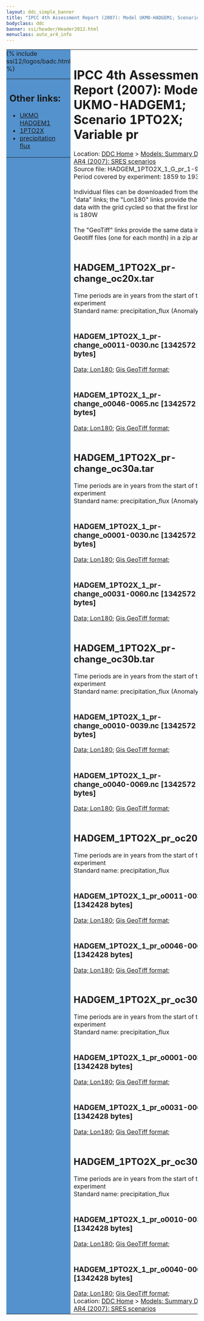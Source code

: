 ```yaml
---
layout: ddc_simple_banner
title: "IPCC 4th Assessment Report (2007): Model UKMO-HADGEM1; Scenario 1PTO2X; Variable pr"
bodyclass: ddc
banner: ssi/header/Header2012.html
menuclass: auto_ar4_info
---
```



<table width="100%" border="0" cellspacing="0" cellpadding="0" style="border-collapse: collapse;">
<tr style="margin:0;padding:0;border:0;">
<td style="margin:0;padding:0;border:0;height:1pt;width:150pt;background:#5492CD;" valign="top" >

<div id="lh-col2" class="auto_ar4_info">
<table class="menumain" bgcolor="#5492CD" cellspacing="0" width="100%" border="0">
<tr><td>
<h2> Other links:</h2>
<ul>
<li><a href="/auto/ar4/model-UKMO-HADGEM1.html">UKMO<br/>HADGEM1</a></li>
<li><a href="/auto/ar4/scenario-1PTO2X.html">1PTO2X</a></li>
<li><a href="/auto/ar4/var-precipitation_flux.html">precipitation flux</a></li>
</ul>
</td></tr>
{% include ssi12/logos/badc.html %}
</table>
</div>
</td>
<td><h1>IPCC 4th Assessment Report (2007): Model UKMO-HADGEM1; Scenario 1PTO2X; Variable pr</h1>

<!-- Breadcrumb1 -->
<div id="breadcrumb1" align="left">
Location: <a href="/index.html">DDC Home</a> > <a href="/sim/gcm_clim/">Models: Summary Data</a>
> <a href="/sim/gcm_clim/SRES_AR4/index.html">AR4 (2007): SRES scenarios</a>
</div>
<!-- End of Breadcrumb1 -->Source file: HADGEM_1PTO2X_1_G_pr_1-961.grb
<br/>
Period covered by experiment: 1859 to 1939<br/>
<br/>Individual files can be downloaded from the "data" links; the "Lon180" links provide the same data
         with the grid cycled so that the first longitude is 180W<br/>
<br/>The "GeoTiff" links provide the same data in 12 Geotiff files (one for each month)
          in a zip archive<br/>
<br/><h2>HADGEM_1PTO2X_pr-change_oc20x.tar</h2>
Time periods are in years from the start of the experiment<br/>
Standard name: precipitation_flux (Anomaly)<br>
<br/><h3>HADGEM_1PTO2X_1_pr-change_o0011-0030.nc [1342572 bytes]</h3>
<a href="http://apps.ipcc-data.org/cgi-bin/downl/ar4_nc/pr/HADGEM_1PTO2X_1_pr-change_o0011-0030.nc">Data; </a><a href="http://apps.ipcc-data.org/cgi-bin/downl/ar4_nc/pr/HADGEM_1PTO2X_1_pr-change_o0011-0030.cyto180.nc"> Lon180</a>; <a href="/cgi-bin/downl/ar4_tif/pr/HADGEM_1PTO2X_1_pr-change_o0011-0030.zip">Gis GeoTiff format; </a><br/>
<br/><h3>HADGEM_1PTO2X_1_pr-change_o0046-0065.nc [1342572 bytes]</h3>
<a href="http://apps.ipcc-data.org/cgi-bin/downl/ar4_nc/pr/HADGEM_1PTO2X_1_pr-change_o0046-0065.nc">Data; </a><a href="http://apps.ipcc-data.org/cgi-bin/downl/ar4_nc/pr/HADGEM_1PTO2X_1_pr-change_o0046-0065.cyto180.nc"> Lon180</a>; <a href="/cgi-bin/downl/ar4_tif/pr/HADGEM_1PTO2X_1_pr-change_o0046-0065.zip">Gis GeoTiff format; </a><br/>
<br/><h2>HADGEM_1PTO2X_pr-change_oc30a.tar</h2>
Time periods are in years from the start of the experiment<br/>
Standard name: precipitation_flux (Anomaly)<br>
<br/><h3>HADGEM_1PTO2X_1_pr-change_o0001-0030.nc [1342572 bytes]</h3>
<a href="http://apps.ipcc-data.org/cgi-bin/downl/ar4_nc/pr/HADGEM_1PTO2X_1_pr-change_o0001-0030.nc">Data; </a><a href="http://apps.ipcc-data.org/cgi-bin/downl/ar4_nc/pr/HADGEM_1PTO2X_1_pr-change_o0001-0030.cyto180.nc"> Lon180</a>; <a href="/cgi-bin/downl/ar4_tif/pr/HADGEM_1PTO2X_1_pr-change_o0001-0030.zip">Gis GeoTiff format; </a><br/>
<br/><h3>HADGEM_1PTO2X_1_pr-change_o0031-0060.nc [1342572 bytes]</h3>
<a href="http://apps.ipcc-data.org/cgi-bin/downl/ar4_nc/pr/HADGEM_1PTO2X_1_pr-change_o0031-0060.nc">Data; </a><a href="http://apps.ipcc-data.org/cgi-bin/downl/ar4_nc/pr/HADGEM_1PTO2X_1_pr-change_o0031-0060.cyto180.nc"> Lon180</a>; <a href="/cgi-bin/downl/ar4_tif/pr/HADGEM_1PTO2X_1_pr-change_o0031-0060.zip">Gis GeoTiff format; </a><br/>
<br/><h2>HADGEM_1PTO2X_pr-change_oc30b.tar</h2>
Time periods are in years from the start of the experiment<br/>
Standard name: precipitation_flux (Anomaly)<br>
<br/><h3>HADGEM_1PTO2X_1_pr-change_o0010-0039.nc [1342572 bytes]</h3>
<a href="http://apps.ipcc-data.org/cgi-bin/downl/ar4_nc/pr/HADGEM_1PTO2X_1_pr-change_o0010-0039.nc">Data; </a><a href="http://apps.ipcc-data.org/cgi-bin/downl/ar4_nc/pr/HADGEM_1PTO2X_1_pr-change_o0010-0039.cyto180.nc"> Lon180</a>; <a href="/cgi-bin/downl/ar4_tif/pr/HADGEM_1PTO2X_1_pr-change_o0010-0039.zip">Gis GeoTiff format; </a><br/>
<br/><h3>HADGEM_1PTO2X_1_pr-change_o0040-0069.nc [1342572 bytes]</h3>
<a href="http://apps.ipcc-data.org/cgi-bin/downl/ar4_nc/pr/HADGEM_1PTO2X_1_pr-change_o0040-0069.nc">Data; </a><a href="http://apps.ipcc-data.org/cgi-bin/downl/ar4_nc/pr/HADGEM_1PTO2X_1_pr-change_o0040-0069.cyto180.nc"> Lon180</a>; <a href="/cgi-bin/downl/ar4_tif/pr/HADGEM_1PTO2X_1_pr-change_o0040-0069.zip">Gis GeoTiff format; </a><br/>
<br/><h2>HADGEM_1PTO2X_pr_oc20x.tar</h2>
Time periods are in years from the start of the experiment<br/>
Standard name: precipitation_flux<br>
<br/><h3>HADGEM_1PTO2X_1_pr_o0011-0030.nc [1342428 bytes]</h3>
<a href="http://apps.ipcc-data.org/cgi-bin/downl/ar4_nc/pr/HADGEM_1PTO2X_1_pr_o0011-0030.nc">Data; </a><a href="http://apps.ipcc-data.org/cgi-bin/downl/ar4_nc/pr/HADGEM_1PTO2X_1_pr_o0011-0030.cyto180.nc"> Lon180</a>; <a href="/cgi-bin/downl/ar4_tif/pr/HADGEM_1PTO2X_1_pr_o0011-0030.zip">Gis GeoTiff format; </a><br/>
<br/><h3>HADGEM_1PTO2X_1_pr_o0046-0065.nc [1342428 bytes]</h3>
<a href="http://apps.ipcc-data.org/cgi-bin/downl/ar4_nc/pr/HADGEM_1PTO2X_1_pr_o0046-0065.nc">Data; </a><a href="http://apps.ipcc-data.org/cgi-bin/downl/ar4_nc/pr/HADGEM_1PTO2X_1_pr_o0046-0065.cyto180.nc"> Lon180</a>; <a href="/cgi-bin/downl/ar4_tif/pr/HADGEM_1PTO2X_1_pr_o0046-0065.zip">Gis GeoTiff format; </a><br/>
<br/><h2>HADGEM_1PTO2X_pr_oc30a.tar</h2>
Time periods are in years from the start of the experiment<br/>
Standard name: precipitation_flux<br>
<br/><h3>HADGEM_1PTO2X_1_pr_o0001-0030.nc [1342428 bytes]</h3>
<a href="http://apps.ipcc-data.org/cgi-bin/downl/ar4_nc/pr/HADGEM_1PTO2X_1_pr_o0001-0030.nc">Data; </a><a href="http://apps.ipcc-data.org/cgi-bin/downl/ar4_nc/pr/HADGEM_1PTO2X_1_pr_o0001-0030.cyto180.nc"> Lon180</a>; <a href="/cgi-bin/downl/ar4_tif/pr/HADGEM_1PTO2X_1_pr_o0001-0030.zip">Gis GeoTiff format; </a><br/>
<br/><h3>HADGEM_1PTO2X_1_pr_o0031-0060.nc [1342428 bytes]</h3>
<a href="http://apps.ipcc-data.org/cgi-bin/downl/ar4_nc/pr/HADGEM_1PTO2X_1_pr_o0031-0060.nc">Data; </a><a href="http://apps.ipcc-data.org/cgi-bin/downl/ar4_nc/pr/HADGEM_1PTO2X_1_pr_o0031-0060.cyto180.nc"> Lon180</a>; <a href="/cgi-bin/downl/ar4_tif/pr/HADGEM_1PTO2X_1_pr_o0031-0060.zip">Gis GeoTiff format; </a><br/>
<br/><h2>HADGEM_1PTO2X_pr_oc30b.tar</h2>
Time periods are in years from the start of the experiment<br/>
Standard name: precipitation_flux<br>
<br/><h3>HADGEM_1PTO2X_1_pr_o0010-0039.nc [1342428 bytes]</h3>
<a href="http://apps.ipcc-data.org/cgi-bin/downl/ar4_nc/pr/HADGEM_1PTO2X_1_pr_o0010-0039.nc">Data; </a><a href="http://apps.ipcc-data.org/cgi-bin/downl/ar4_nc/pr/HADGEM_1PTO2X_1_pr_o0010-0039.cyto180.nc"> Lon180</a>; <a href="/cgi-bin/downl/ar4_tif/pr/HADGEM_1PTO2X_1_pr_o0010-0039.zip">Gis GeoTiff format; </a><br/>
<br/><h3>HADGEM_1PTO2X_1_pr_o0040-0069.nc [1342428 bytes]</h3>
<a href="http://apps.ipcc-data.org/cgi-bin/downl/ar4_nc/pr/HADGEM_1PTO2X_1_pr_o0040-0069.nc">Data; </a><a href="http://apps.ipcc-data.org/cgi-bin/downl/ar4_nc/pr/HADGEM_1PTO2X_1_pr_o0040-0069.cyto180.nc"> Lon180</a>; <a href="/cgi-bin/downl/ar4_tif/pr/HADGEM_1PTO2X_1_pr_o0040-0069.zip">Gis GeoTiff format; </a><br/>
<!-- Breadcrumb2 -->
<div id="breadcrumb2" align="left">
Location: <a href="/index.html">DDC Home</a> > <a href="/sim/gcm_clim/">Models: Summary Data</a>
> <a href="/sim/gcm_clim/SRES_AR4/index.html">AR4 (2007): SRES scenarios</a>
</div>
<!-- End of Breadcrumb2 --></td></tr></table>

